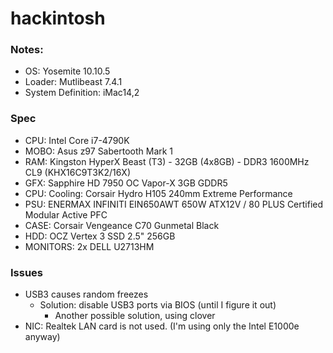 # hackintosh

### Notes:
 * OS: Yosemite 10.10.5
 * Loader: Mutlibeast 7.4.1
 * System Definition: iMac14,2

### Spec
 * CPU: Intel Core i7-4790K
 * MOBO: Asus z97 Sabertooth Mark 1
 * RAM: Kingston HyperX Beast (T3) - 32GB (4x8GB) - DDR3 1600MHz CL9 (KHX16C9T3K2/16X)
 * GFX: Sapphire HD 7950 OC Vapor-X 3GB GDDR5
 * CPU: Cooling: Corsair Hydro H105 240mm Extreme Performance
 * PSU: ENERMAX INFINITI EIN650AWT 650W ATX12V / 80 PLUS Certified Modular Active PFC
 * CASE: Corsair Vengeance C70 Gunmetal Black
 * HDD: OCZ Vertex 3 SSD 2.5" 256GB
 * MONITORS: 2x DELL U2713HM

### Issues
 * USB3 causes random freezes
   * Solution: disable USB3 ports via BIOS (until I figure it out)
     * Another possible solution, using clover
 * NIC: Realtek LAN card is not used. (I'm using only the Intel E1000e anyway)
